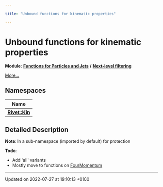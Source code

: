 ```yaml
---

title: "Unbound functions for kinematic properties"

---
```


# Unbound functions for kinematic properties

**Module:** **[Functions for Particles and Jets](http://example.org/modules/group__particlebaseutils/)** **/** **[Next-level filtering](http://example.org/modules/group__particlebaseutils__uberfilt/)**

 [More...](#detailed-description)

## Namespaces

| Name           |
| -------------- |
| **[Rivet::Kin](http://example.org/namespaces/namespacerivet_1_1kin/)**  |

## Detailed Description


**Note**: In a sub-namespace (imported by default) for protection 

**Todo**: 

  * Add 'all' variants 
  * Mostly move to functions on <a href="http://example.org/classes/classrivet_1_1fourmomentum/">FourMomentum</a>






-------------------------------

Updated on 2022-07-27 at 19:10:13 +0100